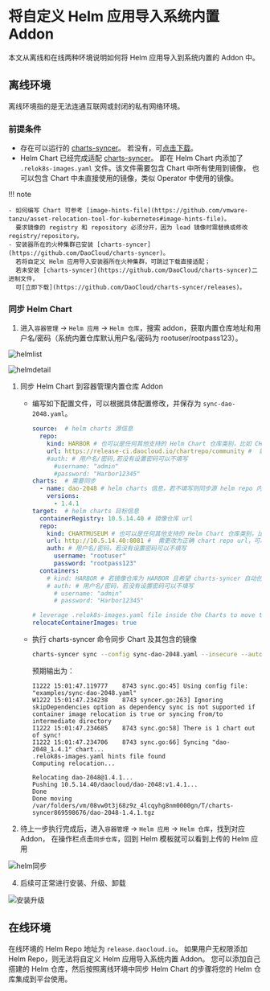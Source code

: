 # 将自定义 Helm 应用导入系统内置 Addon

本文从离线和在线两种环境说明如何将 Helm 应用导入到系统内置的 Addon 中。

## 离线环境

离线环境指的是无法连通互联网或封闭的私有网络环境。

### 前提条件

- 存在可以运行的 [charts-syncer](https://github.com/DaoCloud/charts-syncer)。
  若没有，可[点击下载](https://github.com/DaoCloud/charts-syncer/releases)。
- Helm Chart 已经完成适配 [charts-syncer](https://github.com/DaoCloud/charts-syncer)。
  即在 Helm Chart 内添加了 `.relok8s-images.yaml` 文件。该文件需要包含 Chart 中所有使用到镜像，
  也可以包含 Chart 中未直接使用的镜像，类似 Operator 中使用的镜像。

!!! note

    - 如何编写 Chart 可参考 [image-hints-file](https://github.com/vmware-tanzu/asset-relocation-tool-for-kubernetes#image-hints-file)。
      要求镜像的 registry 和 repository 必须分开，因为 load 镜像时需替换或修改 registry/repository。
    - 安装器所在的火种集群已安装 [charts-syncer](https://github.com/DaoCloud/charts-syncer)。
      若将自定义 Helm 应用导入安装器所在火种集群，可跳过下载直接适配；
      若未安装 [charts-syncer](https://github.com/DaoCloud/charts-syncer)二进制文件，
      可[立即下载](https://github.com/DaoCloud/charts-syncer/releases)。

### 同步 Helm Chart

1. 进入`容器管理` -> `Helm 应用` -> `Helm 仓库`，搜索 addon，获取内置仓库地址和用户名/密码（系统内置仓库默认用户名/密码为 rootuser/rootpass123）。

  ![helmlist](../images/helmlist.png)
  
  ![helmdetail](../images/helmdetail.png)
  
1. 同步 Helm Chart 到容器管理内置仓库 Addon

    * 编写如下配置文件，可以根据具体配置修改，并保存为 `sync-dao-2048.yaml`。

        ```yaml
        source:  # helm charts 源信息
          repo:
            kind: HARBOR # 也可以是任何其他支持的 Helm Chart 仓库类别，比如 CHARTMUSEUM
            url: https://release-ci.daocloud.io/chartrepo/community #  需更改为 chart repo url
            #auth: # 用户名/密码,若没有设置密码可以不填写
              #username: "admin"
              #password: "Harbor12345"
        charts:  # 需要同步
          - name: dao-2048 # helm charts 信息，若不填写则同步源 helm repo 内所有 charts
            versions:
              - 1.4.1
        target:  # helm charts 目标信息
          containerRegistry: 10.5.14.40 # 镜像仓库 url
          repo:
            kind: CHARTMUSEUM # 也可以是任何其他支持的 Helm Chart 仓库类别，比如 HARBOR
            url: http://10.5.14.40:8081 #  需更改为正确 chart repo url，可以通过 helm repo add $HELM-REPO 验证地址是否正确
            auth: # 用户名/密码，若没有设置密码可以不填写
              username: "rootuser"
              password: "rootpass123"
          containers:
            # kind: HARBOR # 若镜像仓库为 HARBOR 且希望 charts-syncer 自动创建镜像 Repository 则填写该字段  
            # auth: # 用户名/密码，若没有设置密码可以不填写 
              # username: "admin"
              # password: "Harbor12345"
 
        # leverage .relok8s-images.yaml file inside the Charts to move the container images too
        relocateContainerImages: true
        ```

    * 执行 charts-syncer 命令同步 Chart 及其包含的镜像

        ```sh
        charts-syncer sync --config sync-dao-2048.yaml --insecure --auto-create-repository
        ```

        预期输出为：

        ```console
        I1222 15:01:47.119777    8743 sync.go:45] Using config file: "examples/sync-dao-2048.yaml"
        W1222 15:01:47.234238    8743 syncer.go:263] Ignoring skipDependencies option as dependency sync is not supported if container image relocation is true or syncing from/to intermediate directory
        I1222 15:01:47.234685    8743 sync.go:58] There is 1 chart out of sync!
        I1222 15:01:47.234706    8743 sync.go:66] Syncing "dao-2048_1.4.1" chart...
        .relok8s-images.yaml hints file found
        Computing relocation...
 
        Relocating dao-2048@1.4.1...
        Pushing 10.5.14.40/daocloud/dao-2048:v1.4.1...
        Done
        Done moving /var/folders/vm/08vw0t3j68z9z_4lcqyhg8nm0000gn/T/charts-syncer869598676/dao-2048-1.4.1.tgz
        ```

3. 待上一步执行完成后，进入`容器管理` -> `Helm 应用` -> `Helm 仓库`，找到对应 Addon，
   在操作栏点击`同步仓库`，回到 Helm 模板就可以看到上传的 Helm 应用

  ![helm同步](../images/helmsyn.png)

4. 后续可正常进行安装、升级、卸载

![安装升级](../images/Installation-and-upgrade.png)

## 在线环境

在线环境的 Helm Repo 地址为 `release.daocloud.io`。
如果用户无权限添加 Helm Repo，则无法将自定义 Helm 应用导入系统内置 Addon。
您可以添加自己搭建的 Helm 仓库，然后按照离线环境中同步 Helm Chart 的步骤将您的 Helm 仓库集成到平台使用。
